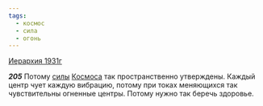 ```yaml
---
tags:
  - космос
  - сила
  - огонь
---
```


[Иерархия 1931г](https://127.0.0.1:4002/agni/1931)

___205___
Потому [силы](../../../tags/#сила) [Космоса](../../../tags/#космос) так пространственно утверждены. Каждый центр чует каждую вибрацию, потому при токах меняющихся так чувствительны огненные центры. Потому нужно так беречь здоровье.   

